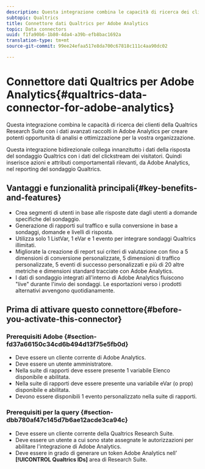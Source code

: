 ```yaml
---
description: Questa integrazione combina le capacità di ricerca dei clienti della Qualtrics Research Suite con i dati avanzati raccolti in Adobe Analytics per creare potenti opportunità di analisi e ottimizzazione per la vostra organizzazione.
subtopic: Qualtrics
title: Connettore dati Qualtrics per Adobe Analytics
topic: Data connectors
uuid: f1fa90b6-1b80-4da4-a39b-efb8bac1692a
translation-type: tm+mt
source-git-commit: 99ee24efaa517e8da700c67818c111c4aa90dc02

---
```



# Connettore dati Qualtrics per Adobe Analytics{#qualtrics-data-connector-for-adobe-analytics}

Questa integrazione combina le capacità di ricerca dei clienti della Qualtrics Research Suite con i dati avanzati raccolti in Adobe Analytics per creare potenti opportunità di analisi e ottimizzazione per la vostra organizzazione.

Questa integrazione bidirezionale collega innanzitutto i dati della risposta del sondaggio Qualtrics con i dati del clickstream dei visitatori. Quindi inserisce azioni e attributi comportamentali rilevanti, da Adobe Analytics, nel reporting del sondaggio Qualtrics.

## Vantaggi e funzionalità principali{#key-benefits-and-features}

* Crea segmenti di utenti in base alle risposte date dagli utenti a domande specifiche del sondaggio.
* Generazione di rapporti sul traffico e sulla conversione in base a sondaggi, domande e livelli di risposta.
* Utilizza solo 1 ListVar, 1 eVar e 1 evento per integrare sondaggi Qualtrics illimitati.
* Migliorate la creazione di report sui criteri di valutazione con fino a 5 dimensioni di conversione personalizzate, 5 dimensioni di traffico personalizzate, 5 eventi di successo personalizzati e più di 20 altre metriche e dimensioni standard tracciate con Adobe Analytics.
* I dati di sondaggio integrati all'interno di Adobe Analytics fluiscono "live" durante l'invio dei sondaggi. Le esportazioni verso i prodotti alternativi avvengono quotidianamente.

## Prima di attivare questo connettore{#before-you-activate-this-connector}

### Prerequisiti Adobe {#section-fd37a66150c34cd6b494d13f75e5fb0d}

* Deve essere un cliente corrente di Adobe Analytics.
* Deve essere un utente amministratore.
* Nella suite di rapporti deve essere presente 1 variabile Elenco disponibile e abilitata.
* Nella suite di rapporti deve essere presente una variabile eVar (o prop) disponibile e abilitata.
* Devono essere disponibili 1 evento personalizzato nella suite di rapporti.

### Prerequisiti per la query {#section-dbb780af47c145d7b6ae12acde3ca94c}

* Deve essere un cliente corrente della Qualtrics Research Suite.
* Deve essere un utente a cui sono state assegnate le autorizzazioni per abilitare l'integrazione di Adobe Analytics.
* Deve essere in grado di generare un token Adobe Analytics nell’ **[!UICONTROL Qualtrics IDs]** area di Research Suite.
